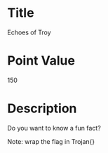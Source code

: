 # Title
Echoes of Troy

# Point Value
150

# Description
Do you want to know a fun fact?

Note: wrap the flag in Trojan{}
